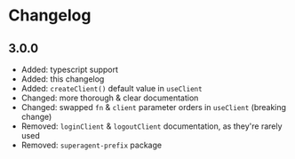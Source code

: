 # Changelog

## 3.0.0
- Added: typescript support
- Added: this changelog
- Added: `createClient()` default value in `useClient`
- Changed: more thorough & clear documentation
- Changed: swapped `fn` & `client` parameter orders in `useClient` (breaking change)
- Removed: `loginClient` & `logoutClient` documentation, as they're rarely used
- Removed: `superagent-prefix` package